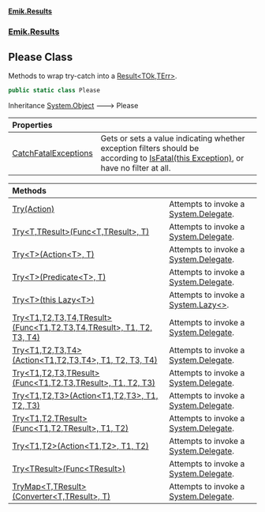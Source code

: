 #### [Emik.Results](index.md 'index')
### [Emik.Results](Emik.Results.md 'Emik.Results')

## Please Class

Methods to wrap try-catch into a [Result&lt;TOk,TErr&gt;](Result{TOk,TErr}.md 'Emik.Results.Result<TOk,TErr>').

```csharp
public static class Please
```

Inheritance [System.Object](https://docs.microsoft.com/en-us/dotnet/api/System.Object 'System.Object') &#129106; Please

| Properties | |
| :--- | :--- |
| [CatchFatalExceptions](Please.CatchFatalExceptions.md 'Emik.Results.Please.CatchFatalExceptions') | Gets or sets a value indicating whether exception filters should be<br/>according to [IsFatal(this Exception)](Fatalities.IsFatal(Exception).md 'Emik.Results.Extensions.Fatalities.IsFatal(this System.Exception)'), or have no filter at all. |

| Methods | |
| :--- | :--- |
| [Try(Action)](Please.Try(Action).md 'Emik.Results.Please.Try(System.Action)') | Attempts to invoke a [System.Delegate](https://docs.microsoft.com/en-us/dotnet/api/System.Delegate 'System.Delegate'). |
| [Try&lt;T,TResult&gt;(Func&lt;T,TResult&gt;, T)](Please.Try{T,TResult}(Func{T,TResult},T).md 'Emik.Results.Please.Try<T,TResult>(System.Func<T,TResult>, T)') | Attempts to invoke a [System.Delegate](https://docs.microsoft.com/en-us/dotnet/api/System.Delegate 'System.Delegate'). |
| [Try&lt;T&gt;(Action&lt;T&gt;, T)](Please.Try{T}(Action{T},T).md 'Emik.Results.Please.Try<T>(System.Action<T>, T)') | Attempts to invoke a [System.Delegate](https://docs.microsoft.com/en-us/dotnet/api/System.Delegate 'System.Delegate'). |
| [Try&lt;T&gt;(Predicate&lt;T&gt;, T)](Please.Try{T}(Predicate{T},T).md 'Emik.Results.Please.Try<T>(System.Predicate<T>, T)') | Attempts to invoke a [System.Delegate](https://docs.microsoft.com/en-us/dotnet/api/System.Delegate 'System.Delegate'). |
| [Try&lt;T&gt;(this Lazy&lt;T&gt;)](Please.Try{T}(Lazy{T}).md 'Emik.Results.Please.Try<T>(this System.Lazy<T>)') | Attempts to invoke a [System.Lazy&lt;&gt;](https://docs.microsoft.com/en-us/dotnet/api/System.Lazy-1 'System.Lazy`1'). |
| [Try&lt;T1,T2,T3,T4,TResult&gt;(Func&lt;T1,T2,T3,T4,TResult&gt;, T1, T2, T3, T4)](Please.Try{T1,T2,T3,T4,TResult}(Func{T1,T2,T3,T4,TResult},T1,T2,T3,T4).md 'Emik.Results.Please.Try<T1,T2,T3,T4,TResult>(System.Func<T1,T2,T3,T4,TResult>, T1, T2, T3, T4)') | Attempts to invoke a [System.Delegate](https://docs.microsoft.com/en-us/dotnet/api/System.Delegate 'System.Delegate'). |
| [Try&lt;T1,T2,T3,T4&gt;(Action&lt;T1,T2,T3,T4&gt;, T1, T2, T3, T4)](Please.Try{T1,T2,T3,T4}(Action{T1,T2,T3,T4},T1,T2,T3,T4).md 'Emik.Results.Please.Try<T1,T2,T3,T4>(System.Action<T1,T2,T3,T4>, T1, T2, T3, T4)') | Attempts to invoke a [System.Delegate](https://docs.microsoft.com/en-us/dotnet/api/System.Delegate 'System.Delegate'). |
| [Try&lt;T1,T2,T3,TResult&gt;(Func&lt;T1,T2,T3,TResult&gt;, T1, T2, T3)](Please.Try{T1,T2,T3,TResult}(Func{T1,T2,T3,TResult},T1,T2,T3).md 'Emik.Results.Please.Try<T1,T2,T3,TResult>(System.Func<T1,T2,T3,TResult>, T1, T2, T3)') | Attempts to invoke a [System.Delegate](https://docs.microsoft.com/en-us/dotnet/api/System.Delegate 'System.Delegate'). |
| [Try&lt;T1,T2,T3&gt;(Action&lt;T1,T2,T3&gt;, T1, T2, T3)](Please.Try{T1,T2,T3}(Action{T1,T2,T3},T1,T2,T3).md 'Emik.Results.Please.Try<T1,T2,T3>(System.Action<T1,T2,T3>, T1, T2, T3)') | Attempts to invoke a [System.Delegate](https://docs.microsoft.com/en-us/dotnet/api/System.Delegate 'System.Delegate'). |
| [Try&lt;T1,T2,TResult&gt;(Func&lt;T1,T2,TResult&gt;, T1, T2)](Please.Try{T1,T2,TResult}(Func{T1,T2,TResult},T1,T2).md 'Emik.Results.Please.Try<T1,T2,TResult>(System.Func<T1,T2,TResult>, T1, T2)') | Attempts to invoke a [System.Delegate](https://docs.microsoft.com/en-us/dotnet/api/System.Delegate 'System.Delegate'). |
| [Try&lt;T1,T2&gt;(Action&lt;T1,T2&gt;, T1, T2)](Please.Try{T1,T2}(Action{T1,T2},T1,T2).md 'Emik.Results.Please.Try<T1,T2>(System.Action<T1,T2>, T1, T2)') | Attempts to invoke a [System.Delegate](https://docs.microsoft.com/en-us/dotnet/api/System.Delegate 'System.Delegate'). |
| [Try&lt;TResult&gt;(Func&lt;TResult&gt;)](Please.Try{TResult}(Func{TResult}).md 'Emik.Results.Please.Try<TResult>(System.Func<TResult>)') | Attempts to invoke a [System.Delegate](https://docs.microsoft.com/en-us/dotnet/api/System.Delegate 'System.Delegate'). |
| [TryMap&lt;T,TResult&gt;(Converter&lt;T,TResult&gt;, T)](Please.TryMap{T,TResult}(Converter{T,TResult},T).md 'Emik.Results.Please.TryMap<T,TResult>(System.Converter<T,TResult>, T)') | Attempts to invoke a [System.Delegate](https://docs.microsoft.com/en-us/dotnet/api/System.Delegate 'System.Delegate'). |
